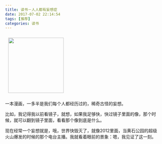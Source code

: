 ```yaml
---
title: 读书－人人都有妄想症
date: 2017-07-02 22:14:54
tags: [推荐]
categories: 读书
---
```

<a href="https://book.douban.com/subject/26840504/"><img src="https://img3.doubanio.com/lpic/s29113386.jpg" style="width:180px; margin:10px" class="nofancybox"/>
</a>

一本漫画，一多半是我们每个人都经历过的，稀奇古怪的妄想。

比如，我记得我以前看镜子，就想，如果我足够快，快过镜子里面的像，那个时候，就可以翻到镜子里面，看看那个像到底是什么。

现在经常一个妄想就是，哦，世界快毁灭了，就像2012里面，当黄石公园的超级火山爆发的时候的那个电台主播。我就看着眼前的景象：嗯，我见证了这一刻。
